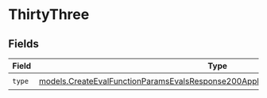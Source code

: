# ThirtyThree


## Fields

| Field                                                                                                                                                                        | Type                                                                                                                                                                         | Required                                                                                                                                                                     | Description                                                                                                                                                                  |
| ---------------------------------------------------------------------------------------------------------------------------------------------------------------------------- | ---------------------------------------------------------------------------------------------------------------------------------------------------------------------------- | ---------------------------------------------------------------------------------------------------------------------------------------------------------------------------- | ---------------------------------------------------------------------------------------------------------------------------------------------------------------------------- |
| `type`                                                                                                                                                                       | [models.CreateEvalFunctionParamsEvalsResponse200ApplicationJSONResponseBody533Type](../models/createevalfunctionparamsevalsresponse200applicationjsonresponsebody533type.md) | :heavy_check_mark:                                                                                                                                                           | N/A                                                                                                                                                                          |